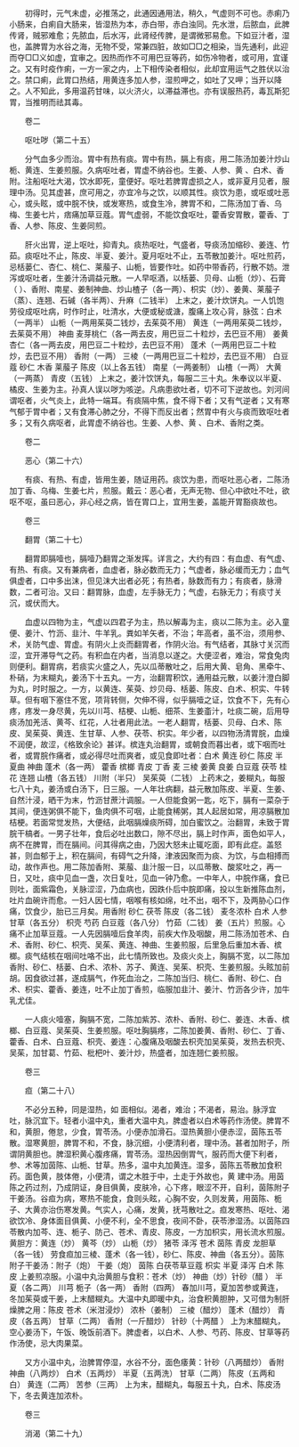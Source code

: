 <!-- { "loadSidebar": true } -->
　　初得时，元气未虚，必推荡之，此通因通用法，稍久，气虚则不可也。赤痢乃小肠来，白痢自大肠来，皆湿热为本，赤白带，赤白浊同。先水泄，后脓血，此脾传肾，贼邪难愈；先脓血，后水泻，此肾经传脾，是谓微邪易愈。下如豆汁者，湿也，盖脾胃为水谷之海，无物不受，常兼四脏，故如□□之相染，当先通利，此迎而夺□□义如虚，宜审之。因热而作不可用巴豆等药，如伤冷物者，或可用，宜谨之。又有时疫作痢，一方一家之内，上下相传染者相似，此却宜用运气之胜伏以治之。禁口痢，此胃口热结，用黄连多加人参，湿煎呷之，如吐了又呷；当开以降之。人不知此，多用温药甘味，以火济火，以滞益滞也。亦有误服热药，毒瓦斯犯胃，当推明而祛其毒。

　　卷二

　　呕吐哕（第二十五）

　　分气血多少而治。胃中有热有痰。胃中有热，膈上有痰，用二陈汤加姜汁炒山栀、黄连、生姜煎服。久病呕吐者，胃虚不纳谷也。生姜、人参、黄 、白术、香附。注船呕吐大渴，饮水即死，童便好。呕吐若脾胃虚损之人，或非夏月见者，服理中汤。见其虚甚，庶可用之，亦宜冷与之饮，以顺其性。痰饮为患，或呕或吐恶心，或头眩，或中脘不快，或发寒热，或食生冷，脾胃不和，二陈汤加丁香、乌梅、生姜七片，痞痛加草豆蔻。胃气虚弱，不能饮食呕吐，藿香安胃散，藿香、丁香、人参、陈皮、生姜同煎。

　　肝火出胃，逆上呕吐，抑青丸。痰热呕吐，气盛者，导痰汤加缩砂、姜连、竹茹。痰呕吐不止，陈皮、半夏、姜汁。夏月呕吐不止，五苓散加姜汁。呕吐煎药，忌栝蒌仁、杏仁、桃仁、莱菔子、山栀，皆要作吐。如药中带香药，行散不妨。泄泻或呕吐者，生姜汁汤调益元散。一人早呕酒，以栝蒌、贝母、山栀（炒）、石膏（ ）、香附、南星、姜制神曲、炒山楂子（各一两）、枳实（炒）、姜黄、莱菔子（蒸）、连翘、石碱（各半两）、升麻（二钱半） 上末之，姜汁炊饼丸。一人饥饱劳役成呕吐病，时作时止，吐清水，大便或秘或溏，腹痛上攻心背，脉弦：白术（一两半） 山栀（一两用茱萸二钱炒，去茱萸不用） 黄连（一两用茱萸二钱炒，去茱萸不用） 神曲 麦芽桃仁（各一两去皮，用巴豆二十粒炒，去巴豆不用） 姜黄 杏仁（各一两去皮，用巴豆二十粒炒，去巴豆不用） 蓬术（一两用巴豆二十粒炒，去巴豆不用） 香附（一两） 三棱（一两用巴豆二十粒炒，去巴豆不用） 白豆蔻 砂仁 木香 莱菔子 陈皮（以上各五钱） 南星（一两姜制） 山楂（一两） 大黄（一两蒸） 青皮（五钱） 上末之，姜汁饮饼丸，每服二三十丸。朱奉议以半夏、橘皮、生姜为主。孙真人误以哕为咳逆。凡病患欲吐者，切不可下逆故也。刘河间谓呕者，火气炎上，此特一端耳。有痰隔中焦，食不得下者；又有气逆者；又有寒气郁于胃中者；又有食滞心肺之分，不得下而反出者；然胃中有火与痰而致呕吐者多；又有久病呕者，此胃虚不纳谷也。生姜、人参、黄 、白术、香附之类。

　　卷二

　　恶心（第二十六）

　　有痰、有热、有虚，皆用生姜，随证用药。痰饮为患，而呕吐恶心者，二陈汤加丁香、乌梅、生姜七片，煎服。戴云：恶心者，无声无物、但心中欲吐不吐，欲呕不呕，虽曰恶心，非心经之病，皆在胃口上，宜用生姜，盖能开胃豁痰故也。

　　卷三

　　翻胃（第二十七）

　　翻胃即膈噎也，膈噎乃翻胃之渐发挥。详言之，大约有四：有血虚、有气虚、有热、有痰。又有兼病者，血虚者，脉必数而无力；气虚者，脉必缓而无力；血气俱虚者，口中多出沫，但见沫大出者必死；有热者，脉数而有力；有痰者，脉滑数，二者可治。又曰：翻胃脉，血虚，左手脉无力；气虚，右脉无力；有痰寸关沉，或伏而大。

　　血虚以四物为主，气虚以四君子为主，热以解毒为主，痰以二陈为主。必入童便、姜汁、竹沥、韭汁、牛羊乳。粪如羊矢者，不治；年高者，虽不治，须用参、术，关防气虚、胃虚。有阴火上炎而翻胃者，作阴火治。有气结者，其脉寸关沉而涩，宜开滞导气之药。有积血在内者，当消息以遂之。大便涩者，难治，常食兔肉则便利。翻胃病，若痰实火盛之人，先以瓜蒂散吐之，后用大黄、皂角、黑牵牛、朴硝，为末糊丸，姜汤下十五丸。一方，治翻胃积饮，通用益元散，以姜汁澄白脚为丸，时时服之。一方，以黄连、茱萸、炒贝母、栝蒌、陈皮、白术、枳实、牛转草。但有咽下塞住不宽，项背转侧，欠伸不得，似乎膈噎之证，饮食不下，先有心疼，疼发一身尽黄，先以川芎、桔梗、山栀、细茶、生姜齑汁，吐痰二碗，后用导痰汤加羌活、黄芩、红花，人壮者用此法。一老人翻胃，栝蒌、贝母、白术、陈皮、吴茱萸、黄连、生甘草、人参、茯苓、枳实。年少者，以四物汤清胃脘，血燥不润便，故涩，《格致余论》甚详。槟连丸治翻胃，或朝食而暮出者，或下咽而吐者，或胃脘作痛者，或必得尽吐而爽者，或见食即吐者：白术 黄连 砂仁 陈皮 半夏曲 神曲 蓬术（各一两） 藿香 槟榔 青皮 丁香 麦 三棱 姜黄 良姜 白豆蔻 茯苓 桂花 连翘 山楂（各五钱） 川附（半只） 吴茱萸（二钱） 上药末之，姜糊丸，每服七八十丸，姜汤或白汤下，日三服。一人年壮病翻，益元散加陈皮、半夏、生姜、自然汁浸，晒干为末，竹沥甘蔗汁调服。一人但能食粥一匙，吃下，膈有一菜杂于其间，便连粥俱不能下，鱼肉俱不可咽，止能食稀粥，其人起居如常，用凉膈散加桔梗。若面常觉发热，大便结，此咽膈燥痰所碍，加白蜜饮之。治翻胃，未致于胃脘干槁者。一男子壮年，食后必吐出数口，隙不尽出，膈上时作声，面色如平人，病不在脾胃，而在膈间。问其得病之由，乃因大怒未止辄吃面，即有此症。盖怒甚，则血郁于上，积在膈间，有碍气之升降，津液因聚而为痰、为饮，与血相搏而动，故作声也。用二陈加香附、莱菔、韭汁服一日，以瓜蒂散、酸浆吐之，再一日，又吐，痰中见血一盏，次日复吐，见血一钟乃愈。一中年人，中脘作痛，食已则吐，面紫霜色，关脉涩涩，乃血病也，因跌仆后中脘即痛，投以生新推陈血剂，吐片血碗许而愈。一妇人因七情，咽喉有核如绵，吐不出，咽不下，及两胁心口作痛，饮食少，胎已三月矣。用香附 砂仁 茯苓 陈皮（各二钱） 麦冬浓朴 白术 人参 甘草（各五分） 枳壳 芍药 白豆蔻（各八分） 竹茹（二钱） 姜（五片）煎服。心痛不止加草豆蔻。一人先因膈噎后食羊肉，前疾大作及咽酸，用二陈汤加苍术、白术、香附、砂仁、枳壳、吴茱、黄连、神曲、生姜煎服，后里急后重加木香、槟榔。痰气结核在咽间吐咯不出，此七情所致也。及痰火炎上，胸膈不宽，以二陈加香附、砂仁、栝蒌、白术、浓朴、苏子、黄连、吴茱、枳壳、生姜煎服。头眩加前胡。因食欲过甚，遂成膈气，作死血治之，二陈加当归、桃仁、香附、砂仁、白术、枳实、藿香、姜连，吐不止加丁香煎，临服加韭汁、姜汁、竹沥各少许，加牛乳尤佳。

　　一人痰火噎塞，胸膈不宽，二陈加紫苏、浓朴、香附、砂仁、姜连、木香、槟榔、白豆蔻、吴茱萸、生姜煎服。呕吐胸膈疼，二陈加姜黄、香附、砂仁、丁香、藿香、白术、白豆蔻、枳壳、姜连：心腹痛及咽酸去枳壳加吴茱萸，发热去枳壳、吴茱，加甘葛、竹茹、枇杷叶、姜汁炒，热盛者，加连翘仁姜煎服。

　　卷三

　　疸（第二十八）

　　不必分五种，同是湿热，如 面相似。渴者，难治；不渴者，易治。脉浮宜吐，脉沉宜下。轻者小温中丸，重者大温中丸，脾虚者以白术等药作汤使。脾胃不和，黄胆，倦怠，少食，胃苓汤。小便赤加滑石。湿热黄胆小便赤涩，茵陈五苓散。湿寒黄胆，脾胃不和，不食，脉沉细，小便清利者，理中汤。甚者加附子，所谓阴黄胆也。脾湿积黄心腹疼痛，胃苓汤。湿热因倒胃气，服药而大便下利者，参、术等加茵陈、山栀、甘草。热多，温中丸加黄连。湿多，茵陈五苓散加食积药。面色黄，肢体倦，小便清，谓之木胜于中，土走于外故也，黄 建中汤。用茵陈之药过剂，乃成阴证，身目俱黄，皮肤冷，心下疼，眼涩不开，自利，茵陈附子干姜汤。谷疸为病，寒热不能食，食则头眩，心胸不安，久则发黄，用茵陈、栀子、大黄亦治伤寒发黄。气实人，心痛，发黄，抚芎散吐之。疸发寒热、呕吐、渴欲饮冷、身体面目俱黄、小便不利，全不思食，夜间不卧，茯苓渗湿汤。以茵陈四苓散内加芩、连、栀子、防己、苍术、青皮、陈皮，一方加枳实，用长流水煎服。黄胆方：黄连（炒） 黄芩（炒） 山栀（炒） 猪苓 泽泻 苍术 茵陈 青皮 龙胆草（各一钱） 劳食疸加三棱、蓬术（各一钱），砂仁、陈皮、神曲（各五分）。茵陈附子干姜汤：附子（炮） 干姜（炮） 茵陈 白茯苓草豆蔻 枳实 半夏 泽泻 白术 陈皮 上姜煎凉服。小温中丸治黄胆与食积：苍术（炒） 神曲（炒）针砂（醋 ） 半夏（各二两） 川芎 栀子（各一两） 香附（四两） 春加川芎，夏加苦参或黄连，冬加茱萸或干姜，上末醋糊丸。大温中丸即暖中丸，治食积黄胆肿，又可借为制肝燥脾之用：陈皮 苍术（米泔浸炒） 浓朴（姜制） 三棱（醋炒） 蓬术（醋炒） 青皮（各五两） 甘草（二两） 香附（一斤醋炒） 针砂（十两醋 ） 上为末醋糊丸，空心姜汤下，午饭、晚饭前酒下。脾虚者，以白术、人参、芍药、陈皮、甘草等药作汤使，忌大肉果菜。

　　又方小温中丸，治脾胃停湿，水谷不分，面色痿黄：针砂（八两醋炒） 香附 神曲（八两炒） 白术（五两炒） 半夏（五两洗） 甘草（二两） 陈皮（五两和白） 黄连（二两） 苦参（三两） 上为末，醋糊丸，每服五十丸，白术、陈皮汤下，冬去黄连加浓朴。

　　卷三

　　消渴（第二十九）

